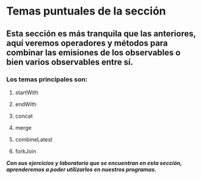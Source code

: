 # Temas puntuales de la sección
## Esta sección es más tranquila que las anteriores, aquí veremos operadores y métodos para combinar las emisiones de los observables o bien varios observables entre sí.

### Los temas principales son:

1. startWith

2. endWith

3. concat

4. merge

5. combineLatest

6. forkJoin

***Con sus ejercicios y laboratorio que se encuentran en esta sección, aprenderemos a poder utilizarlos en nuestros programas.***

